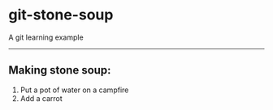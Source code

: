 # git-stone-soup
A git learning example

- - -

## Making stone soup:

1. Put a pot of water on a campfire
2. Add a carrot
